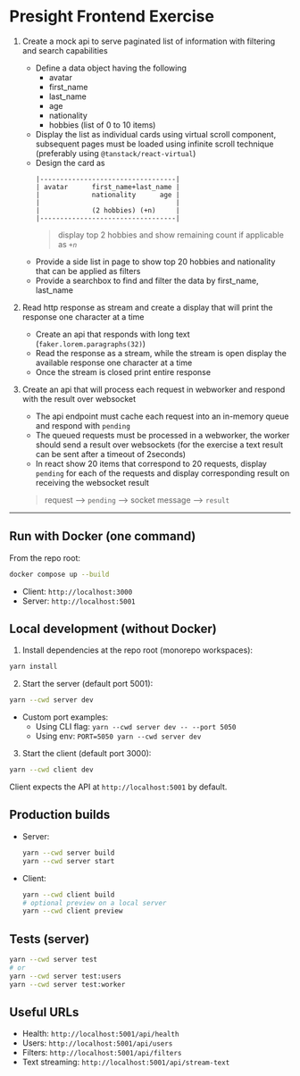 # Presight Frontend Exercise

1. Create a mock api to serve paginated list of information with filtering and search capabilities

   - Define a data object having the following
     - avatar
     - first_name
     - last_name
     - age
     - nationality
     - hobbies (list of 0 to 10 items)
   - Display the list as individual cards using virtual scroll component, subsequent pages must be loaded using infinite scroll technique (preferably using `@tanstack/react-virtual`)
   - Design the card as
     ```
     |----------------------------------|
     | avatar      first_name+last_name |
     |             nationality      age |
     |                                  |
     |             (2 hobbies) (+n)     |
     |----------------------------------|
     ```
     > display top 2 hobbies and show remaining count if applicable as _`+n`_
   - Provide a side list in page to show top 20 hobbies and nationality that can be applied as filters
   - Provide a searchbox to find and filter the data by first_name, last_name

2. Read http response as stream and create a display that will print the response one character at a time

   - Create an api that responds with long text (`faker.lorem.paragraphs(32)`)
   - Read the response as a stream, while the stream is open display the available response one character at a time
   - Once the stream is closed print entire response

3. Create an api that will process each request in webworker and respond with the result over websocket

   - The api endpoint must cache each request into an in-memory queue and respond with `pending`
   - The queued requests must be processed in a webworker, the worker should send a result over websockets (for the exercise a text result can be sent after a timeout of 2seconds)
   - In react show 20 items that correspond to 20 requests, display `pending` for each of the requests and display corresponding result on receiving the websocket result

   > request --> `pending` --> socket message --> `result`

---

## Run with Docker (one command)

From the repo root:

```bash
docker compose up --build
```

- Client: `http://localhost:3000`
- Server: `http://localhost:5001`

## Local development (without Docker)

1. Install dependencies at the repo root (monorepo workspaces):

```bash
yarn install
```

2. Start the server (default port 5001):

```bash
yarn --cwd server dev
```

- Custom port examples:
  - Using CLI flag: `yarn --cwd server dev -- --port 5050`
  - Using env: `PORT=5050 yarn --cwd server dev`

3. Start the client (default port 3000):

```bash
yarn --cwd client dev
```

Client expects the API at `http://localhost:5001` by default.

## Production builds

- Server:

  ```bash
  yarn --cwd server build
  yarn --cwd server start
  ```

- Client:
  ```bash
  yarn --cwd client build
  # optional preview on a local server
  yarn --cwd client preview
  ```

## Tests (server)

```bash
yarn --cwd server test
# or
yarn --cwd server test:users
yarn --cwd server test:worker
```

## Useful URLs

- Health: `http://localhost:5001/api/health`
- Users: `http://localhost:5001/api/users`
- Filters: `http://localhost:5001/api/filters`
- Text streaming: `http://localhost:5001/api/stream-text`
